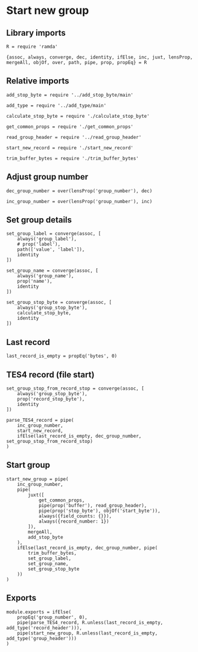 # Start new group

## Library imports

	R = require 'ramda'

	{assoc, always, converge, dec, identity, ifElse, inc, juxt, lensProp, mergeAll, objOf, over, path, pipe, prop, propEq} = R


## Relative imports

	add_stop_byte = require '../add_stop_byte/main'

	add_type = require '../add_type/main'

	calculate_stop_byte = require './calculate_stop_byte'

	get_common_props = require './get_common_props'

	read_group_header = require '../read_group_header'

	start_new_record = require './start_new_record'

	trim_buffer_bytes = require './trim_buffer_bytes'


## Adjust group number

	dec_group_number = over(lensProp('group_number'), dec)

	inc_group_number = over(lensProp('group_number'), inc)


## Set group details

	set_group_label = converge(assoc, [
		always('group_label'),
		# prop('label'),
		path(['value', 'label']),
		identity
	])

	set_group_name = converge(assoc, [
		always('group_name'),
		prop('name'),
		identity
	])

	set_group_stop_byte = converge(assoc, [
		always('group_stop_byte'),
		calculate_stop_byte,
		identity
	])


## Last record

	last_record_is_empty = propEq('bytes', 0)


## TES4 record (file start)

	set_group_stop_from_record_stop = converge(assoc, [
		always('group_stop_byte'),
		prop('record_stop_byte'),
		identity
	])

	parse_TES4_record = pipe(
		inc_group_number,
		start_new_record,
		ifElse(last_record_is_empty, dec_group_number, set_group_stop_from_record_stop)
	)


## Start group

	start_new_group = pipe(
		inc_group_number,
		pipe(
			juxt([
				get_common_props,
				pipe(prop('buffer'), read_group_header),
				pipe(prop('stop_byte'), objOf('start_byte')),
				always({field_counts: {}}),
				always({record_number: 1})
			]),
			mergeAll,
			add_stop_byte
		),
		ifElse(last_record_is_empty, dec_group_number, pipe(
			trim_buffer_bytes,
			set_group_label,
			set_group_name,
			set_group_stop_byte
		))
	)


## Exports

	module.exports = ifElse(
		propEq('group_number', 0),
		pipe(parse_TES4_record, R.unless(last_record_is_empty, add_type('record_header'))),
		pipe(start_new_group, R.unless(last_record_is_empty, add_type('group_header')))
	)
